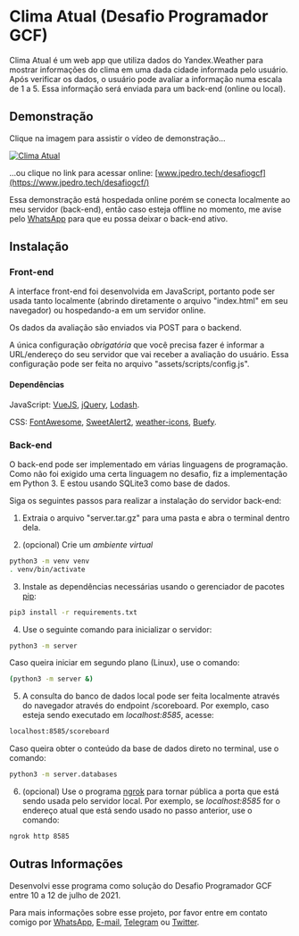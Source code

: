 
# Clima Atual (Desafio Programador GCF)

Clima Atual é um web app que utiliza dados do Yandex.Weather para mostrar informações do clima em uma dada cidade informada pelo usuário. Após verificar os dados, o usuário pode avaliar a informação numa escala de 1 a 5. Essa informação será enviada para um back-end (online ou local).

## Demonstração
Clique na imagem para assistir o vídeo de demonstração...

[![Clima Atual](http://img.youtube.com/vi/uG6TI951Cno/0.jpg)](http://www.youtube.com/watch?v=uG6TI951Cno "Clima Atual")

...ou clique no link para acessar online: [www.jpedro.tech/desafiogcf](https://www.jpedro.tech/desafiogcf/) 

Essa demonstração está hospedada online porém se conecta localmente ao meu servidor (back-end), então caso esteja offline no momento, me avise pelo [WhatsApp](https://wa.me/558888180440/) para que eu possa deixar o back-end ativo.

## Instalação

### Front-end

A interface front-end foi desenvolvida em JavaScript, portanto pode ser usada tanto localmente (abrindo diretamente o arquivo "index.html" em seu navegador) ou hospedando-a em um servidor online. 

Os dados da avaliação são enviados via POST para o backend.

A única configuração *obrigatória* que você precisa fazer é informar a URL/endereço do seu servidor que vai receber a avaliação do usuário. Essa configuração pode ser feita no arquivo "assets/scripts/config.js".

#### Dependências
JavaScript: [VueJS](https://vuejs.org/), [jQuery](https://jquery.com/), [Lodash](https://lodash.com/).

CSS: [FontAwesome](https://fontawesome.com/), [SweetAlert2](https://sweetalert2.github.io/), [weather-icons](https://erikflowers.github.io/weather-icons/), [Buefy](https://buefy.org/documentation/start/).

### Back-end

O back-end pode ser implementado em várias linguagens de programação. Como não foi exigido uma certa linguagem no desafio, fiz a implementação em Python 3. E estou usando SQLite3 como base de dados.

Siga os seguintes passos para realizar a instalação do servidor back-end:

1. Extraia o arquivo "server.tar.gz" para uma pasta e abra o terminal dentro dela.

2. (opcional) Crie um *ambiente virtual*
```bash
python3 -m venv venv
. venv/bin/activate
```

3. Instale as dependências necessárias usando o gerenciador de pacotes [pip](https://pip.pypa.io/en/stable/):
```bash
pip3 install -r requirements.txt
```

4. Use o seguinte comando para inicializar o servidor:
```bash
python3 -m server
```
Caso queira iniciar em segundo plano (Linux), use o comando:
```bash
(python3 -m server &)
```

5. A consulta do banco de dados local pode ser feita localmente através do navegador através do endpoint /scoreboard. Por exemplo, caso esteja sendo executado em *localhost:8585*, acesse:
```bash
localhost:8585/scoreboard
```
Caso queira obter o conteúdo da base de dados direto no terminal, use o comando:
```bash
python3 -m server.databases
```

6. (opcional) Use o programa [ngrok](https://github.com/inconshreveable/ngrok) para tornar pública a porta que está sendo usada pelo servidor local.
Por exemplo, se *localhost:8585* for o endereço atual que está sendo usado no passo anterior, use o comando:
```bash
ngrok http 8585
```

## Outras Informações
Desenvolvi esse programa como solução do Desafio Programador GCF entre 10 a 12 de julho de 2021.

Para mais informações sobre esse projeto, por favor entre em contato comigo por
[WhatsApp](https://wa.me/558888180440), 
[E-mail](mailto:dev@jpedro.tech), 
[Telegram](https://t.me/imjpedro) ou [Twitter](https://wa.me/558888180440).
